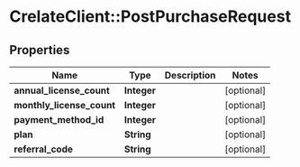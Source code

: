 # CrelateClient::PostPurchaseRequest

## Properties
Name | Type | Description | Notes
------------ | ------------- | ------------- | -------------
**annual_license_count** | **Integer** |  | [optional] 
**monthly_license_count** | **Integer** |  | [optional] 
**payment_method_id** | **Integer** |  | [optional] 
**plan** | **String** |  | [optional] 
**referral_code** | **String** |  | [optional] 


